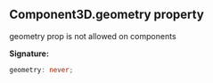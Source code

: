 
## Component3D.geometry property

geometry prop is not allowed on components

**Signature:**

```typescript
geometry: never;
```
